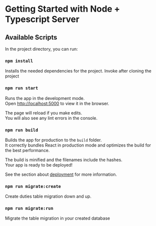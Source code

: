 # Getting Started with Node + Typescript Server

## Available Scripts

In the project directory, you can run:

### `npm install`

Installs the needed dependencies for the project. Invoke after cloning the project

### `npm run start`

Runs the app in the development mode.\
Open [http://localhost:5000](http://localhost:5000) to view it in the browser.

The page will reload if you make edits.\
You will also see any lint errors in the console.

### `npm run build`

Builds the app for production to the `build` folder.\
It correctly bundles React in production mode and optimizes the build for the best performance.

The build is minified and the filenames include the hashes.\
Your app is ready to be deployed!

See the section about [deployment](https://facebook.github.io/create-react-app/docs/deployment) for more information.

### `npm run migrate:create`

Create duties table migration down and up.

### `npm run migrate:run`

Migrate the table migration in your created database
